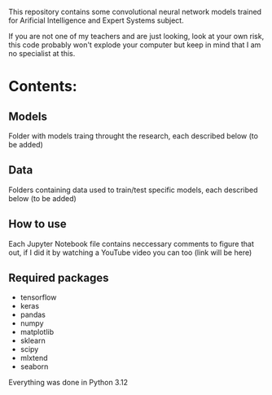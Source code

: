 This repository contains some convolutional neural network models trained for Arificial Intelligence and Expert Systems subject.

If you are not one of my teachers and are just looking, look at your own risk, this code probably won't explode your computer but keep in mind that I am no specialist at this.

# Contents:
## Models
Folder with models traing throught the research, each described below
(to be added)
## Data
Folders containing data used to train/test specific models, each described below
(to be added)
## How to use
Each Jupyter Notebook file contains neccessary comments to figure that out, if I did it by watching a YouTube video you can too (link will be here)
## Required packages
- tensorflow
- keras
- pandas
- numpy
- matplotlib
- sklearn
- scipy
- mlxtend
- seaborn

Everything was done in Python 3.12